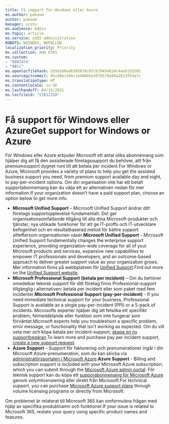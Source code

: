 ```yaml
---
title: Få support för Windows eller Azure
ms.author: pebaum
author: pebaum
manager: scotv
ms.audience: Admin
ms.topic: article
ms.service: o365-administration
ROBOTS: NOINDEX, NOFOLLOW
localization_priority: Priority
ms.collection: Adm_O365
ms.custom:
- "9002474"
- "4811"
ms.openlocfilehash: 2b5b1b6ed6395878c6fcb79454624c4aeb185585
ms.sourcegitcommit: 8bc60ec34bc1e40685e3976576e04a2623f63a7c
ms.translationtype: HT
ms.contentlocale: sv-SE
ms.lasthandoff: 04/15/2021
ms.locfileid: "51812158"
---
```

# <a name="get-support-for-windows-or-azure"></a><span data-ttu-id="ad5ff-102">Få support för Windows eller Azure</span><span class="sxs-lookup"><span data-stu-id="ad5ff-102">Get support for Windows or Azure</span></span>

<span data-ttu-id="ad5ff-103">För Windows eller Azure erbjuder Microsoft ett antal olika abonnemang som hjälper dig att få den assisterade företagssupport du behöver, allt från premiumsupport dygnet runt till att betala per incident.</span><span class="sxs-lookup"><span data-stu-id="ad5ff-103">For Windows or Azure, Microsoft provides a variety of plans to help you get the assisted business support you need, from premium support available day and night, to pay-per-incident options.</span></span> <span data-ttu-id="ad5ff-104">Om din organisation inte har ett betalt supportabonnemang kan du välja ett av alternativen nedan för mer information.</span><span class="sxs-lookup"><span data-stu-id="ad5ff-104">If your organization doesn’t have a paid support plan, choose an option below to get more info.</span></span>

- <span data-ttu-id="ad5ff-105">**Microsoft Unified Support** – Microsoft Unified Support ändrar ditt företags supportupplevelse fundamentalt. Det ger organisationsomfattande tillgång till alla dina Microsoft-produkter och tjänster, nya utökade funktioner för att ge IT-proffs och IT-utvecklare befogenhet och en resultatbaserad metod för bättre support allteftersom organisationen växer.</span><span class="sxs-lookup"><span data-stu-id="ad5ff-105">**Microsoft Unified Support** - Microsoft Unified Support fundamentally changes the enterprise support experience, providing organization-wide coverage for all of your Microsoft products and services, expansive new capabilities to empower IT professionals and developers, and an outcome-based approach to deliver greater support value as your organization grows.</span></span> <span data-ttu-id="ad5ff-106">Mer information finns på webbplatsen för [Unified Support](https://aka.ms/unified-support).</span><span class="sxs-lookup"><span data-stu-id="ad5ff-106">Find out more on the [Unified Support website](https://aka.ms/unified-support).</span></span>
- <span data-ttu-id="ad5ff-107">**Microsoft Professional Support (betala per incident)** – Om du behöver omedelbar teknisk support för ditt företag finns Professional-support tillgänglig i alternativen: betala per incident eller som paket med fem incidenter.</span><span class="sxs-lookup"><span data-stu-id="ad5ff-107">**Microsoft Professional Support (pay-per-incident)** - If you need immediate technical support for your business, Professional Support is available as a single pay-per-incident (PPI) or a 5-pack of incidents.</span></span> <span data-ttu-id="ad5ff-108">Microsofts experter hjälper dig att felsöka ett specifikt problem, felmeddelande eller funktion som inte fungerar som förväntat.</span><span class="sxs-lookup"><span data-stu-id="ad5ff-108">Microsoft experts help you troubleshoot a specific problem, error message, or functionality that isn't working as expected.</span></span> <span data-ttu-id="ad5ff-109">Om du vill veta mer och köpa betala per incident-support, [skapa en ny supportbegäran](https://support.microsoft.com/supportforbusiness/productselection).</span><span class="sxs-lookup"><span data-stu-id="ad5ff-109">To learn more and purchase pay per incident support, [create a new support request](https://support.microsoft.com/supportforbusiness/productselection).</span></span>
- <span data-ttu-id="ad5ff-110">**Azure Support** – Support för fakturering och prenumerationer ingår i din Microsoft Azure-prenumeration, som du kan skicka via [administratörsportalen i Microsoft Azure](https://portal.azure.com/).</span><span class="sxs-lookup"><span data-stu-id="ad5ff-110">**Azure Support** - Billing and subscription support is included with your Microsoft Azure subscription, which you can submit through the [Microsoft Azure admin portal](https://portal.azure.com/).</span></span> <span data-ttu-id="ad5ff-111">För teknisk support kan du köpa ett [supporabonnemang för Microsoft Azure](https://azure.microsoft.com/support/plans/) genom volymlicensiering eller direkt från Microsoft.</span><span class="sxs-lookup"><span data-stu-id="ad5ff-111">For technical support, you can purchase [Microsoft Azure support plans](https://azure.microsoft.com/support/plans/) through volume licensing programs or directly from Microsoft.</span></span>

<span data-ttu-id="ad5ff-112">Om problemet är relaterat till Microsoft 365 kan omformulera frågan med hjälp av specifika produktnamn och funktioner.</span><span class="sxs-lookup"><span data-stu-id="ad5ff-112">If your issue is related to Microsoft 365, restate your query using specific product names and features.</span></span>
